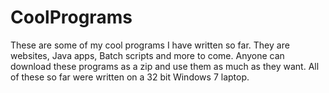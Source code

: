 # CoolPrograms
These are some of my cool programs I have written so far.
They are websites, Java apps, Batch scripts and more to come.
Anyone can download these programs as a zip and use them as much as they want.
All of these so far were written on a 32 bit Windows 7 laptop.

